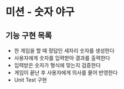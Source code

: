 # 미션 - 숫자 야구

## 기능 구현 목록

- 한 게임을 할 때 정답인 세자리 숫자를 생성한다
- 사용자에게 숫자를 입력받아 결과를 출력한다
- 입력받은 숫자가 형식에 맞는지 검증한다
- 게임이 끝난 후 사용자에게 의사를 물어 반영한다
- Unit Test 구현